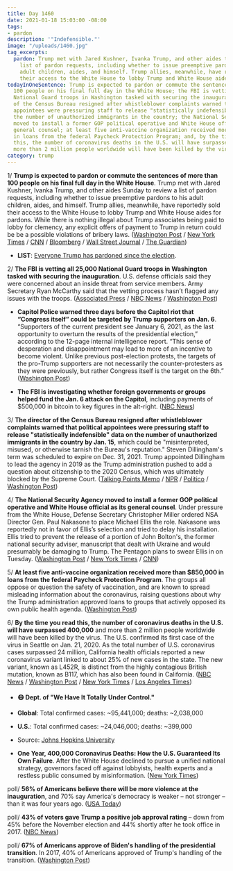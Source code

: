 ```yaml
---
title: Day 1460
date: 2021-01-18 15:03:00 -08:00
tags:
- pardon
description: '"Indefensible."'
image: "/uploads/1460.jpg"
tag_excerpts:
  pardon: Trump met with Jared Kushner, Ivanka Trump, and other aides to review a
    list of pardon requests, including whether to issue preemptive pardons to his
    adult children, aides, and himself. Trump allies, meanwhile, have reportedly sold
    their access to the White House to lobby Trump and White House aides for pardons.
todayInOneSentence: Trump is expected to pardon or commute the sentences of more than
  100 people on his final full day in the White House; the FBI is vetting all 25,000
  National Guard troops in Washington tasked with securing the inauguration; the director
  of the Census Bureau resigned after whistleblower complaints warned that political
  appointees were pressuring staff to release "statistically indefensible" data on
  the number of unauthorized immigrants in the country; the National Security Agency
  moved to install a former GOP political operative and White House official as its
  general counsel; at least five anti-vaccine organization received more than $850,000
  in loans from the federal Paycheck Protection Program; and, by the time you read
  this, the number of coronavirus deaths in the U.S. will have surpassed 400,000 and
  more than 2 million people worldwide will have been killed by the virus
category: trump
---
```


1/ **Trump is expected to pardon or commute the sentences of more than 100 people on his final full day in the White House**. Trump met with Jared Kushner, Ivanka Trump, and other aides Sunday to review a list of pardon requests, including whether to issue preemptive pardons to his adult children, aides, and himself. Trump allies, meanwhile, have reportedly sold their access to the White House to lobby Trump and White House aides for pardons. While there is nothing illegal about Trump associates being paid to lobby for clemency, any explicit offers of payment to Trump in return could be be a possible violations of bribery laws. ([Washington Post](https://www.washingtonpost.com/politics/trump-pardons-final-days/2021/01/17/7a57969c-5905-11eb-a976-bad6431e03e2_story.html) / [New York Times](https://www.nytimes.com/2021/01/17/us/politics/trump-pardons.html) / [CNN](https://www.cnn.com/2021/01/17/politics/trump-pardons-expected/index.html) / [Bloomberg](https://www.bloomberg.com/news/articles/2021-01-18/trump-white-house-steers-away-from-controversial-pardon-himself?srnd=premium&sref=MIBMEEoj) / [Wall Street Journal](https://www.wsj.com/articles/trump-weighs-many-pardons-as-presidency-winds-down-11611002181?mod=hp_lead_pos5) / [The Guardian](https://www.theguardian.com/us-news/2021/jan/18/trump-warned-against-self-pardon-white-house-officials-reports))

* **LIST**: [Everyone Trump has pardoned since the election](https://www.washingtonpost.com/politics/2020/12/23/trump-pardons-list/?arc404=true).

2/ **The FBI is vetting all 25,000 National Guard troops in Washington tasked with securing the inauguration**. U.S. defense officials said they were concerned about an inside threat from service members.   Army Secretary Ryan McCarthy said that the vetting process hasn’t flagged any issues with the troops. ([Associated Press](https://apnews.com/article/biden-inauguration-joe-biden-capitol-siege-politics-ap-top-news-ab877d14bc97682973add2acd514218e) / [NBC News](https://www.nbcnews.com/news/military/fbi-vetting-service-members-ahead-inauguration-amid-reported-fears-insider-n1254574) / [Washington Post](https://www.washingtonpost.com/national-security/military-inauguration-extremist-threat/2021/01/17/ed8885ba-593a-11eb-aaad-93988621dd28_story.html))

* **Capitol Police warned three days before the Capitol riot that “Congress itself” could be targeted by Trump supporters on Jan. 6**. “Supporters of the current president see January 6, 2021, as the last opportunity to overturn the results of the presidential election,” according to the 12-page internal intelligence report. “This sense of desperation and disappointment may lead to more of an incentive to become violent. Unlike previous post-election protests, the targets of the pro-Trump supporters are not necessarily the counter-protesters as they were previously, but rather Congress itself is the target on the 6th.” ([Washington Post](https://www.washingtonpost.com/politics/capitol-police-intelligence-warning/2021/01/15/c8b50744-5742-11eb-a08b-f1381ef3d207_story.html))

* **The FBI is investigating whether foreign governments or groups helped fund the Jan. 6 attack on the Capitol**, including payments of $500,000 in bitcoin to key figures in the alt-right. ([NBC News](https://www.nbcnews.com/politics/national-security/fbi-probing-if-foreign-governments-groups-funded-extremists-who-helped-n1254525))

3/ **The director of the Census Bureau resigned after whistleblower complaints warned that political appointees were pressuring staff to release "statistically indefensible" data on the number of unauthorized immigrants in the country by Jan. 15**, which could be "misinterpreted, misused, or otherwise tarnish the Bureau's reputation." Steven Dillingham's term was scheduled to expire on Dec. 31, 2021. Trump appointed Dillingham to lead the agency in 2019 as the Trump administration pushed to add a question about citizenship to the 2020 Census, which was ultimately blocked by the Supreme Court. ([Talking Points Memo](https://talkingpointsmemo.com/news/census-director-dillingham-resignation) / [NPR](https://www.npr.org/2021/01/18/957302276/trumps-census-director-to-quit-after-trying-to-rush-out-indefensible-report) / [Politico](https://www.politico.com/news/2021/01/18/census-bureau-director-stepping-down-460218) / [Washington Post](https://www.washingtonpost.com/local/social-issues/embattled-census-bureau-director-steven-dillingham-resigns/2021/01/18/63c8d1aa-59bb-11eb-a976-bad6431e03e2_story.html))

4/ **The National Security Agency moved to install a former GOP political operative and White House official as its general counsel**. Under pressure from the White House, Defense Secretary Christopher Miller ordered NSA Director Gen. Paul Nakasone to place Michael Ellis the role. Nakasone was reportedly not in favor of Ellis’s selection and tried to delay his installation. Ellis tried to prevent the release of a portion of John Bolton's, the former national security adviser, manuscript that dealt with Ukraine and would presumably be damaging to Trump. The Pentagon plans to swear Ellis in on Tuesday. ([Washington Post](https://www.washingtonpost.com/national-security/the-nsa-is-moving-forward-to-install-michael-ellis-a-former-gop-operative-as-its-top-lawyer-the-agency-said-sunday/2021/01/17/b8430e8c-58e2-11eb-a976-bad6431e03e2_story.html) / [New York Times](https://www.nytimes.com/2021/01/17/us/politics/nsa-michael-ellis-trump.html) / [CNN](https://www.cnn.com/2021/01/17/politics/michael-ellis-nsa-general-counsel/index.html))

5/ **At least five anti-vaccine organization received more than $850,000 in loans from the federal Paycheck Protection Program**. The groups all oppose or question the safety of vaccination, and are known to spread misleading information about the coronavirus, raising questions about why the Trump administration approved loans to groups that actively opposed its own public health agenda. ([Washington Post](https://www.washingtonpost.com/business/2021/01/18/ppp-loans-anti-vaccine/))

6/ **By the time you read this, the number of coronavirus deaths in the U.S. will have surpassed 400,000** and more than 2 million people worldwide will have been killed by the virus.  The U.S. confirmed its first case of the virus in Seattle on Jan. 21, 2020. As the total number of U.S. coronavirus cases surpassed 24 million, California health officials reported a new coronavirus variant linked to about 25% of new cases in the state. The new variant, known as L452R, is distinct from the highly contagious British mutation, known as B117, which has also been found in California. ([NBC News](https://www.nbcnews.com/news/us-news/u-s-covid-19-death-toll-nears-400-000-n1254575) / [Washington Post](https://www.washingtonpost.com/health/2021/01/18/california-coronavirus-variant/) / [New York Times](https://www.nytimes.com/live/2021/01/18/world/covid-19-coronavirus/as-the-us-surpasses-24-million-cases-los-angeles-now-confronts-a-more-contagious-variant) / [Los Angeles Times](https://www.latimes.com/california/story/2021-01-17/covid-19-coronavirus-vaccine-update-pandemic))

* #### 😷 Dept. of "We Have It Totally Under Control."

* **Global**: Total confirmed cases: \~95,441,000; deaths: \~2,038,000

* **U.S.**: Total confirmed cases: \~24,046,000; deaths: \~399,000

* Source: [Johns Hopkins University](https://coronavirus.jhu.edu/map.html)

* **One Year, 400,000 Coronavirus Deaths: How the U.S. Guaranteed Its Own Failure**. After the White House declined to pursue a unified national strategy, governors faced off against lobbyists, health experts and a restless public consumed by misinformation. ([New York Times](https://www.nytimes.com/2021/01/17/us/covid-deaths-2020.html))

poll/ **56% of Americans believe there will be more violence at the inauguration**, and 70% say America's democracy is weaker – not stronger – than it was four years ago. ([USA Today](https://www.usatoday.com/story/news/politics/2021/01/17/trump-hurt-democracy-violence-feared-inauguration-poll/4165750001/))

poll/ **43% of voters gave Trump a positive job approval rating** – down from 45% before the November election and 44% shortly after he took office in 2017. ([NBC News](https://www.nbcnews.com/politics/meet-the-press/poll-trump-approval-remains-stable-republicans-unmoved-after-capitol-violence-n1254457))

poll/ **67% of Americans approve of Biden's handling of the presidential transition**. In 2017, 40% of Americans approved of Trump's handling of the transition. ([Washington Post](https://www.washingtonpost.com/politics/poll-biden-trump-republicans/2021/01/16/5e41c9ba-575b-11eb-a08b-f1381ef3d207_story.html))